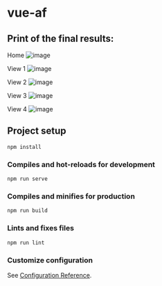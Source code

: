 # vue-af

## Print of the final results:
Home
![image](https://user-images.githubusercontent.com/65422447/143784681-5f3be7f9-d607-4b73-81ad-93fdc7e70371.png)

View 1
![image](https://user-images.githubusercontent.com/65422447/144762945-d3a975e8-5ba0-462b-8d12-228659e5934f.png)

View 2
![image](https://user-images.githubusercontent.com/65422447/143784698-565e7d94-a49e-4a6d-b287-b20d168299c0.png)

View 3
![image](https://user-images.githubusercontent.com/65422447/143784704-6baa51e2-d0d7-43ce-9944-c8a31a11a1cd.png)

View 4
![image](https://user-images.githubusercontent.com/65422447/143784706-a14f35b6-aaac-40d5-9766-0b9518d62506.png)


## Project setup
```
npm install
```

### Compiles and hot-reloads for development
```
npm run serve
```

### Compiles and minifies for production
```
npm run build
```

### Lints and fixes files
```
npm run lint
```

### Customize configuration
See [Configuration Reference](https://cli.vuejs.org/config/).
